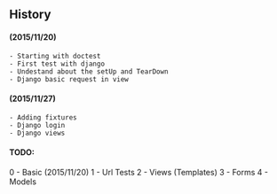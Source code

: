 ## History

#### (2015/11/20)
    - Starting with doctest
    - First test with django
    - Undestand about the setUp and TearDown
    - Django basic request in view

#### (2015/11/27)
    - Adding fixtures
    - Django login
    - Django views


#### TODO:

0 - Basic (2015/11/20)
1 - Url Tests
2 - Views (Templates)
3 - Forms
4 - Models
